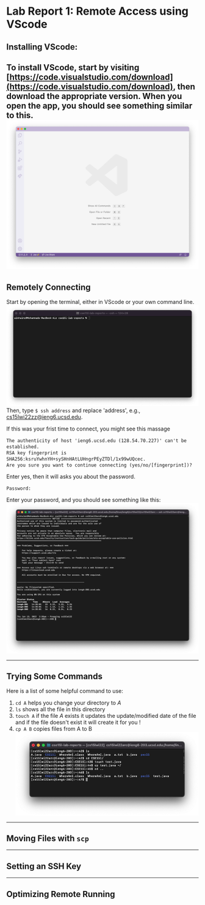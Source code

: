 # Lab Report 1:  Remote Access using VScode

## Installing VScode:

To install VScode, start by visiting [https://code.visualstudio.com/download](https://code.visualstudio.com/download), then download the appropriate version. When you open the app, you should see something similar to this.
![image](vscode.png)
---
## Remotely Connecting
Start by opening the terminal, either in VScode or your own command line. 
![command line](commandLine.png) 
Then, type `$ ssh address` and replace 'address', e.g., cs15lwi22zz@ieng6.ucsd.edu.

If this was your frist time to connect, you might see this massage 
```
The authenticity of host 'ieng6.ucsd.edu (128.54.70.227)' can't be established.
RSA key fingerprint is SHA256:ksruYwhnYH+sySHnHAtLUHngrPEyZTDl/1x99wUQcec.
Are you sure you want to continue connecting (yes/no/[fingerprint])?
```
Enter yes, then it will asks you about the password.
```
Password: 
```
Enter your password, and you should see something like this:
![ssh1](ssh1.png) 

---
## Trying Some Commands
Here is a list of some helpful command to use:
1. `cd A` helps you change your directory to *A*
2. `ls` shows all the file in this directory
3. `touch A` if the file *A* exists it updates the update/modified date of the file and if the file doesn't exist it will create it for you !  
4. `cp A B` copies files from A to B
![commandLine](commandLine2.png)
---
## Moving Files with `scp`

---
## Setting an SSH Key
---
## Optimizing Remote Running